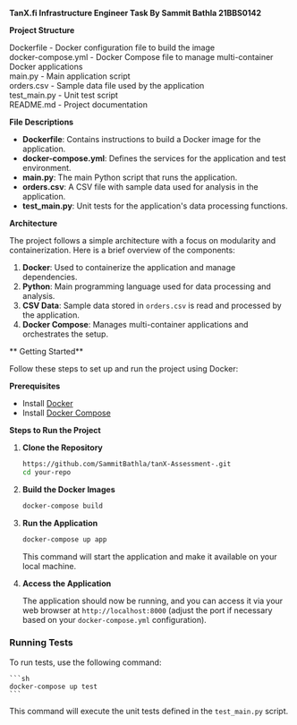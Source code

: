 **TanX.fi Infrastructure Engineer Task By Sammit Bathla 21BBS0142**

**Project Structure**

Dockerfile - Docker configuration file to build the image  
docker-compose.yml - Docker Compose file to manage multi-container Docker applications  
main.py - Main application script  
orders.csv - Sample data file used by the application  
test_main.py - Unit test script  
README.md - Project documentation

**File Descriptions**

- **Dockerfile**: Contains instructions to build a Docker image for the application.
- **docker-compose.yml**: Defines the services for the application and test environment.
- **main.py**: The main Python script that runs the application.
- **orders.csv**: A CSV file with sample data used for analysis in the application.
- **test_main.py**: Unit tests for the application's data processing functions.

**Architecture**

The project follows a simple architecture with a focus on modularity and containerization. Here is a brief overview of the components:

1. **Docker**: Used to containerize the application and manage dependencies.
2. **Python**: Main programming language used for data processing and analysis.
3. **CSV Data**: Sample data stored in `orders.csv` is read and processed by the application.
4. **Docker Compose**: Manages multi-container applications and orchestrates the setup.

** Getting Started**

Follow these steps to set up and run the project using Docker:

**Prerequisites**

- Install [Docker](https://www.docker.com/get-started)
- Install [Docker Compose](https://docs.docker.com/compose/install/)

**Steps to Run the Project**

1. **Clone the Repository**

    ```sh
    https://github.com/SammitBathla/tanX-Assessment-.git
    cd your-repo
    ```

2. **Build the Docker Images**

    ```sh
    docker-compose build
    ```

3. **Run the Application**

    ```sh
    docker-compose up app
    ```

    This command will start the application and make it available on your local machine.

4. **Access the Application**

    The application should now be running, and you can access it via your web browser at `http://localhost:8000` (adjust the port if necessary based on your `docker-compose.yml` configuration).

### Running Tests

To run tests, use the following command:

    ```sh
    docker-compose up test
    ```

This command will execute the unit tests defined in the `test_main.py` script.


